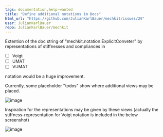 ```yaml
---
tags: documentation,help-wanted
title: "Define additional notations in Docs"
html_url: "https://github.com/JulianKarlBauer/mechkit/issues/29"
user: JulianKarlBauer
repo: JulianKarlBauer/mechkit
---
```


Extention of the doc string of "mechkit.notation.ExplicitConveter"
by representations of stiffnesses and compliances in
- [ ] Voigt
- [ ] UMAT
- [ ] VUMAT

notation would be a huge improvement.

Currently, some placeholder "todos" show where additional views may be placed.

![image](https://user-images.githubusercontent.com/55383008/153584290-d0396a85-c330-4fee-852c-75348399096a.png)

Inspiration for the representations may be given by these views (actually the stiffness-representation for Voigt notation is included in the below screenshot)

![image](https://user-images.githubusercontent.com/55383008/153584399-c00f5cd9-e9e5-4d81-8d09-ab55d75633a2.png)

